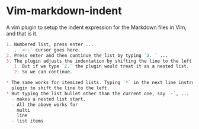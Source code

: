 Vim-markdown-indent
===================

A vim plugin to setup the indent expression for the Markdown files in Vim, and
that is it.

``` markdown
1. Numbered list, press enter ...
   . `<--` cursor goes here.
2. Press enter and then continue the list by typing `3. ` ...
3. The plugin adjusts the indentation by shifting the line to the left.
   1. But if we type `1.` the plugin would treat it as a nested list.
   2. So we can continue.

* The same works for itemized lists. Typing `*` in the next line instructs
  plugin to shift the line to the left.
* But typing the list bullet other than the current one, say `-`, ...
  - makes a nested list start.
  - All the above works for
    multi
    line
  - list items

```

